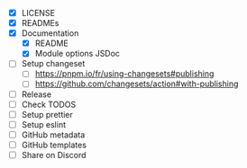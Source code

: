 - [x] LICENSE
- [x] READMEs
- [x] Documentation
  - [x] README
  - [x] Module options JSDoc
- [ ] Setup changeset
  - [ ] https://pnpm.io/fr/using-changesets#publishing
  - [ ] https://github.com/changesets/action#with-publishing
- [ ] Release
- [ ] Check TODOS
- [ ] Setup prettier
- [ ] Setup eslint
- [ ] GitHub metadata
- [ ] GitHub templates
- [ ] Share on Discord